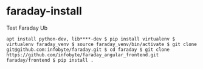 # faraday-install
Test Faraday Ub

`
apt install python-dev, lib****-dev
$ pip install virtualenv
$ virtualenv faraday_venv
$ source faraday_venv/bin/activate
$ git clone git@github.com:infobyte/faraday.git
$ cd faraday
$ git clone https://github.com/infobyte/faraday_angular_frontend.git faraday/frontend
$ pip install .
`
